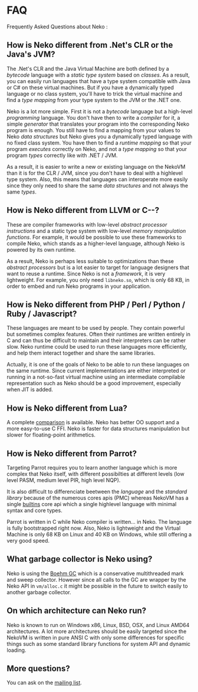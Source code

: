 # FAQ

Frequently Asked Questions about Neko :


## How is Neko different from .Net's CLR or the Java's JVM?

The .Net's CLR and the Java Virtual Machine are both defined by a *bytecode* language with a *static type system* based on *classes*. As a result, you can easily run languages that have a type system compatible with Java or C# on these virtual machines. But if you have a dynamically typed language or no class system, you'll have to trick the virtual machine and find a *type mapping* from your type system to the JVM or the .NET one.

Neko is a lot more simple. First it is not a *bytecode* language but a high-level *programming* language. You don't have then to write a *compiler* for it, a simple *generator* that translates your program into the corresponding Neko program is enough. You still have to find a mapping from your values to Neko *data structures* but Neko gives you a dynamically typed language with no fixed class system. You have then to find a *runtime mapping* so that your program *executes* correctly on Neko, and not a *type mapping* so that your program *types* correctly like with .NET / JVM.

As a result, it is easier to write a new or existing language on the NekoVM than it is for the CLR / JVM, since you don't have to deal with a highlevel type system. Also, this means that languages can interoperate more easily since they only need to share the same *data structures* and not always the same *types*.

## How is Neko different from LLVM or C--?

These are compiler frameworks with low-level *abstract processor instructions* and a static type system with low-level *memory manipulation functions*. For example, it would be possible to use these frameworks to compile Neko, which stands as a higher-level language, although Neko is powered by its own runtime.

As a result, Neko is perhaps less suitable to optimizations than these *abstract processors* but is a lot easier to target for language designers that want to reuse a runtime. Since Neko is not a *framework*, it is very lightweight. For example, you only need `libneko.so`, which is only 68 KB, in order to embed and run Neko programs in your application.

## How is Neko different from PHP / Perl / Python / Ruby / Javascript?

These languages are meant to be used by people. They contain powerful but sometimes complex features. Often their runtimes are written entirely in C and can thus be difficult to maintain and their interpreters can be rather slow. Neko runtime could be used to run these languages more efficiently, and help them interact together and share the same libraries.

Actually, it is one of the goals of Neko to be able to run these languages on the same runtime. Since current implementations are either interpreted or running in a not-so-fast virtual machine using an intermediate compilable representation such as Neko should be a good improvement, especially when JIT is added.

## How is Neko different from Lua?

A complete [comparison](lua) is available. Neko has better OO support and a more easy-to-use C FFI. Neko is faster for data structures manipulation but slower for floating-point arithmetics.


## How is Neko different from Parrot?

Targeting Parrot requires you to learn another language which is more complex that Neko itself, with different possibilties at different levels (low level PASM, medium level PIR, high level NQP).

It is also difficult to differenciate beetween the *language* and the *standard library* because of the numerous cores apis (PMC) whereas NekoVM has a single [builtins](/doc/view/builtins) core api which a single highlevel language with minimal syntax and core types.

Parrot is written in C while Neko compiler is written... in Neko. The language is fully bootstrapped right now. Also, Neko is lightweight and the Virtual Machine is only 68 KB on Linux and 40 KB on Windows, while still offering a very good speed.

## What garbage collector is Neko using?

Neko is using the [Boehm GC](http://www.hpl.hp.com/personal/Hans_Boehm/gc/) which is a conservative multithreaded mark and sweep collector. However since all calls to the GC are wrapper by the Neko API in `vm/alloc.c` it might be possible in the future to switch easily to another garbage collector.

## On which architecture can Neko run?

Neko is known to run on Windows x86, Linux, BSD, OSX, and Linux AMD64 architectures. A lot more architectures should be easily targeted since the NekoVM is written in pure ANSI C with only some differences for specific things such as some standard library functions for system API and dynamic loading.

## More questions?

You can ask on the [mailing list](/ml).
